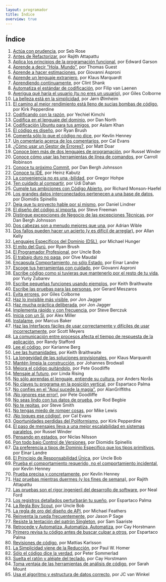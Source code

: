 ```yaml
---
layout: programador
title: Índice
overview: true
---
```


## Índice

1. [Actúa con prudencia](actua-con-prudencia.html), por Seb Rose
2. [Antes de Refactorizar](antes-de-refactorizar.html), por Rajith Attapattu
3. [Aplica los principios de la programación funcional](aplica-programacion-funcional.html), por Edward Garson
4. [Aprende a decir "Hola, Mundo"](aprende-decir-hola-mundo.html), por Thomas Guest
5. [Aprende a hacer estimaciones](aprende-estimaciones.html), por Giovanni Asproni
6. [Aprende un lenguaje extranjero](aprende-lenguaje-extranjero.html), por Klaus Marquardt
7. [Aprendiendo continuamente](aprendiendo-continuamente.html), por Clint Shank
8. [Automatiza el estándar de codificación](automatiza-estandar-codificacion.html), por Filip van Laenen
9. [Averigua qué haría el usuario (tu no eres un usuario)](averigua-que-haria-usuario.html), por Giles Colborne
10. [La belleza está en la simplicidad](belleza-simplicidad.html), por Jørn Ølmheim
11. [El camino al mejor rendimiento está lleno de sucias bombas de código](camino-al-rendimiento-bombas-codigo.html), por Kirk Pepperdine
12. [Codificando con la razón](codifica-con-la-razon.html), por Yechiel Kimchi
13. [Codifica en el lenguaje del dominio](codifica-en-lenguaje-del-dominio.html), por Dan North
14. [Codificación Ubuntu para tus amigos](codificacion-ubuntu.html), por Aslam Khan
15. [El código es diseño](codigo-es-disenno.html), por Ryan Brush
16. [Comenta sólo lo que el código no dice](comenta-codigo-no-dice.html), por Kevlin Henney
17. [Un comentario acerca de los comentarios](comentario-acerca-de-comentarios.html), por Cal Evans
18. [¿Cómo usar un Gestor de Errores?](como-usar-bug-tracker.html), por Matt Doar
19. [Conoce bien más de dos lenguajes de programación](conoce-bien-dos-lenguajes.html), por Russel Winder
20. [Conoce cómo usar las herramientas de línea de comandos](conoce-como-usar-linea-comando.html), por Carroll Robinson
21. [Conoce tu próximo Commit](conoce-proximo-commit.html), por Dan Bergh Johnsson
22. [Conoce tu IDE](conoce-tu-ide.html), por Heinz Kabutz
23. [La conveniencia no es una -bilidad](conveniencia.html), por Gregor Hohpe
24. [Ten cuidado al compartir](cuidado-al-compartir.html), por Udi Dahan
25. [Cumple tus ambiciones con Código Abierto](cumple-ambiciones-con-codigo-abierto.html), por Richard Monson-Haefel
26. [Los grandes datos interconectados pertenecen a una base de datos](datos-interconectados-pertenecen-base-de-datos.html), por Diomidis Spinellis
27. [Deja que tu proyecto hable por sí mismo](deja-proyecto-hable-por-si-mismo.html), por Daniel Lindner
28. [El diseño del código sí importa](diseno-en-codigo-importa.html), por Steve Freeman
29. [Distingue excepciones de Negocio de las excepciones Técnicas](distingue-excepciones-negocio-tecnicas.html), por Dan Bergh Johnsson
30. [Dos cabezas son a menudo mejores que una](dos-cabezas-mejor-una.html), por Adrian Wible
31. [Dos fallos pueden hacer un acierto (y es difícil de arreglar)](dos-fallos-pueden-hacer-acierto.html), por Allan Kelly
32. [Lenguajes Específicos del Dominio (DSL)](dsl.html), por Michael Hunger
33. [El mito del Gurú](el-mito-del-guru.html), por Ryan Brush
34. [El Programador Profesional](el-programador-profesional.html), por Uncle Bob
35. [El trabajo duro no paga](el-trabajo-duro-no-paga.html), por Olve Maudal
36. [Encapsula Comportamiento, no sólo Estado](encapsula-comportamiento.html), por Einar Landre
37. [Escoge tus herramientas con cuidado](escoge-herramientas-con-cuidado.html), por Giovanni Asproni
38. [Escribe código como si tuvieras que mantenerlo por el resto de tu vida](escribe-codigo-mantenerlo-por-vida.html), por Yuriy Zubarev
39. [Escribe pequeñas funciones usando ejemplos](escribe-funciones-con-ejemplos.html), por Keith Braithwaite
40. [Escribe las pruebas para las personas](escribe-pruebas-para-personas.html), por Gerard Meszaros
41. [Evita errores](evita-errores.html), por Giles Colborne
42. [Haz lo invisible más visible](haz-lo-invisible-mas-visible.html), por Jon Jagger
43. [Haz mucha práctica deliberada](haz-mucha-practica-deliberada.html), por Jon Jagger
44. [Implementa rápido y con frecuencia](implementa-rapido-y-con-frecuencia.html), por Steve Berczuk
45. [Inicia con un Sí](inicia-con-un-si.html), por Alex Miller
46. [Instalame](instalame.html), por Marcus Baker
47. [Haz las Interfaces fáciles de usar correctamente y difíciles de usar incorrectamente](interfaces-faciles-usar.html), por Scott Meyers
48. [La comunicación entre procesos afecta el tiempo de respuesta de la aplicación](ipc-afecta.html), por Randy Stafford
49. [Lee el código](lee-el-codigo.html), por Karianne Berg
50. [Lee las humanidades](lee-humanidades.html), por Keith Braithwaite
51. [La longevidad de las soluciones provisionales](longevidad-soluciones-provisionales.html), por Klaus Marquardt
52. [Mantén limpia la construcción](manten-limpia-construccion.html), por Johannes Brodwall
53. [Mejora el código quitándolo](mejora-codigo-quitandolo.html), por Pete Goodliffe
54. [Mensaje al futuro](mensaje-al-futuro.html), por Linda Rising
55. [No sólo aprendas el lenguaje, entiende su cultura](no-aprendas-lenguaje-entiende-su-cultura.html), por Anders Norås
56. [No claves tu programa en la posición vertical](no-claves-programa.html), por Espartaco Palma
57. [No confíes en el "Aquí sucede la magia"](no-confies-magia.html), por AlanGriffiths
58. [¡No ignores ese error!](no-ignores-error.html), por Pete Goodliffe
59. [No seas lindo con tus datos de prueba](no-seas-lindo-pruebas.html), por Rod Begbie
60. [No te repitas](no-te-repitas.html), por Steve Smith
61. [No tengas miedo de romper cosas](no-tengas-miedo-de-romper-cosas.html), por Mike Lewis
62. [¡No toques ese código!](no-toques-ese-codigo.html), por Cal Evans
63. [Oportunidades perdidas del Poliformismo](oportunidades-perdidas-polimorfismo.html), por Kirk Pepperdine
64. [El paso de mensajes lleva a una mejor escalabilidad en sistemas paralelos](paso-mensajes-mejor-escalabilidad.html), por Russel Winder
65. [Pensando en estados](pensando-en-estados.html), por Niclas Nilsson
66. [Pon todo bajo Control de Versiones](pon-todo-bajo-control-de-versiones.html), por Diomidis Spinellis
67. [Da preferencia a tipos de Dominio Específico que los tipos primitivos](preferencia-tipos-dominio-especifico.html), por Einar Landre
68. [El Principio de Responsabilidad Única](principio-responsabilidad-unica.html), por Uncle Bob
69. [Prueba el comportamiento requerido, no el comportamiento incidental](prueba-comportamiento-requerido-no-incidental.html), por Kevlin Henney
70. [Prueba precisa y concretamente](prueba-precisa-concretamente.html), por Kevlin Henney
71. [Haz pruebas mientras duermes (y los fines de semana)](pruebas-fin-de-semana.html), por Rajith Attapattu
72. [Las pruebas son el rigor ingenieril del desarrollo de software](pruebas-son-rigor-ingenieril.html), por Neal Ford
73. [Los registros detallados perturbarán tu sueño](registros-detallados-quitaran-sueno.html), por Espartaco Palma
74. [La Regla Boy Scout](regla-boy-scout.html), por Uncle Bob
75. [La regla de oro del diseño de API](regla-oro-api.html), por Michael Feathers
76. [Reinventa la rueda frecuentemente](reinventa-rueda-frecuentemente.html), por Jason P Sage
77. [Resiste la tentación del patrón Singleton](resiste-tentacion-singleton.html), por Sam Saariste
78. [Retrocede y Automatiza, Automatiza, Automatiza](retrocede-automatiza.html), por Cay Horstmann
79. [Primero revisa tu código antes de buscar culpar a otros](revisa-tu-codigo.html), por Espartaco Palma
80. [Revisiones de código](revisiones-codigo.html), por Mattias Karlsson
81. [La Simplicidad viene de la Reducción](simplicidad-reduccion.html), por Paul W. Homer
82. [Sólo el código dice la verdad](solo-codigo-dice-verdad.html), por Peter Sommerlad
83. [Suelta el ratón y aléjate del teclado](suelta-raton-alejate-teclado.html), por Cay Horstmann
84. [Toma ventaja de las herramientas de análisis de código](toma-ventaja-analisis-codigo.html), por Sarah Mount
85. [Usa el algoritmo y estructura de datos correcto](usa-algoritmo-estructura-de-datos-correcto.html), por JC van Winkel
